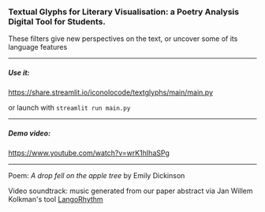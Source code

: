 ###  Textual Glyphs for Literary Visualisation: a Poetry Analysis Digital Tool for Students.


These filters give new perspectives on the text, or uncover some of its language features

---
##### Use it:

https://share.streamlit.io/iconolocode/textglyphs/main/main.py

or launch with `streamlit run main.py`

---
##### Demo video:
https://www.youtube.com/watch?v=wrK1hIhaSPg

---
Poem: *A drop fell on the apple tree* by Emily Dickinson

Video soundtrack: music generated from our paper abstract via Jan Willem Kolkman's tool [LangoRhythm](https://kickthejetengine.com/langorhythm/)
